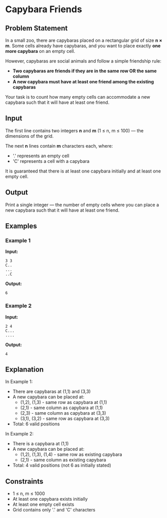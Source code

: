 # Capybara Friends

## Problem Statement

In a small zoo, there are capybaras placed on a rectangular grid of size **n × m**. Some cells already have capybaras, and you want to place exactly **one more capybara** on an empty cell.

However, capybaras are social animals and follow a simple friendship rule:
- **Two capybaras are friends if they are in the same row OR the same column**
- **A new capybara must have at least one friend among the existing capybaras**

Your task is to count how many empty cells can accommodate a new capybara such that it will have at least one friend.

## Input

The first line contains two integers **n** and **m** (1 ≤ n, m ≤ 100) — the dimensions of the grid.

The next **n** lines contain **m** characters each, where:
- '.' represents an empty cell
- 'C' represents a cell with a capybara

It is guaranteed that there is at least one capybara initially and at least one empty cell.

## Output

Print a single integer — the number of empty cells where you can place a new capybara such that it will have at least one friend.

## Examples

### Example 1
**Input:**
```
3 3
C..
...
..C
```

**Output:**
```
6
```

### Example 2
**Input:**
```
2 4
C...
....
```

**Output:**
```
4
```

## Explanation

In Example 1:
- There are capybaras at (1,1) and (3,3)
- A new capybara can be placed at:
  - (1,2), (1,3) - same row as capybara at (1,1)
  - (2,1) - same column as capybara at (1,1)
  - (2,3) - same column as capybara at (3,3)
  - (3,1), (3,2) - same row as capybara at (3,3)
- Total: 6 valid positions

In Example 2:
- There is a capybara at (1,1)
- A new capybara can be placed at:
  - (1,2), (1,3), (1,4) - same row as existing capybara
  - (2,1) - same column as existing capybara
- Total: 4 valid positions (not 6 as initially stated)

## Constraints

- 1 ≤ n, m ≤ 1000
- At least one capybara exists initially
- At least one empty cell exists
- Grid contains only '.' and 'C' characters
